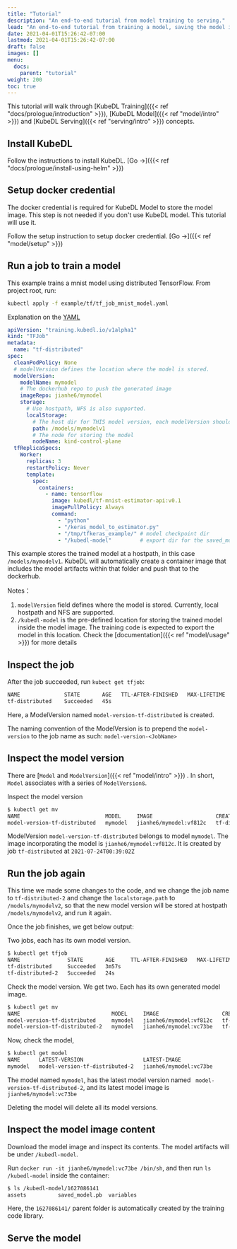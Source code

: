 ```yaml
---
title: "Tutorial"
description: "An end-to-end tutorial from model training to serving."
lead: "An end-to-end tutorial from training a model, saving the model image to the dockerhub, and serve the model."
date: 2021-04-01T15:26:42-07:00
lastmod: 2021-04-01T15:26:42-07:00
draft: false
images: []
menu:
  docs:
    parent: "tutorial"
weight: 200
toc: true
---
```

This tutorial will walk through [KubeDL Training]({{< ref "docs/prologue/introduction" >}}), [KubeDL Model]({{< ref "model/intro" >}}) and [KubeDL Serving]({{< ref "serving/intro" >}}) concepts.

## Install KubeDL

Follow the instructions to install KubeDL. [Go →]({{< ref "docs/prologue/install-using-helm" >}})

## Setup docker credential

The docker credential is required for KubeDL Model to store the model image.
This step is not needed if you don't use KubeDL model. This tutorial will use it.

Follow the setup instruction to setup docker credential. [Go →]({{< ref "model/setup" >}})

## Run a job to train a model

This example trains a mnist model using distributed TensorFlow. From project root, run:

```bash
kubectl apply -f example/tf/tf_job_mnist_model.yaml
```

Explanation on the [YAML](https://github.com/kubedl-io/kubedl/blob/master/example/tf/tf_job_mnist_model.yaml)

```yaml
apiVersion: "training.kubedl.io/v1alpha1"
kind: "TFJob"
metadata:
  name: "tf-distributed"
spec:
  cleanPodPolicy: None
  # modelVersion defines the location where the model is stored.
  modelVersion:
    modelName: mymodel
    # The dockerhub repo to push the generated image
    imageRepo: jianhe6/mymodel
    storage:
      # Use hostpath, NFS is also supported.
      localStorage:
        # The host dir for THIS model version, each modelVersion should have its own unique parent folder, in this case, 'mymodelv1'
        path: /models/mymodelv1
        # The node for storing the model
        nodeName: kind-control-plane
  tfReplicaSpecs:
    Worker:
      replicas: 3
      restartPolicy: Never
      template:
        spec:
          containers:
            - name: tensorflow
              image: kubedl/tf-mnist-estimator-api:v0.1
              imagePullPolicy: Always
              command:
                - "python"
                - "/keras_model_to_estimator.py"
                - "/tmp/tfkeras_example/" # model checkpoint dir
                - "/kubedl-model"         # export dir for the saved_model format
```

This example stores the trained model at a hostpath, in this case `/models/mymodelv1`. KubeDL will automatically
create a container image that includes the model artifacts within that folder and push that to the dockerhub.

Notes：
1. `modelVersion` field defines where the model is stored. Currently, local hostpath and NFS are supported.
2. `/kubedl-model` is the pre-defined location for storing the trained model inside the model image. The training code is expected to export the model in this location.
Check the [documentation]({{< ref "model/usage" >}}) for more details


## Inspect the job

After the job succeeded, run `kubect get tfjob`:

```bash
NAME              STATE       AGE   TTL-AFTER-FINISHED   MAX-LIFETIME   MODEL-VERSION
tf-distributed    Succeeded   45s                                       model-version-tf-distributed
```

Here, a ModelVersion named `model-version-tf-distributed` is created.

The naming convention of the ModelVersion is to prepend the `model-version` to the job name as such: `model-version-<JobName>`

## Inspect the model version

There are [`Model` and `ModelVersion`]({{< ref "model/intro" >}}) . In short, `Model` associates with a series of `ModelVersion`s.

Inspect the model version

```bash
$ kubectl get mv
NAME                           MODEL     IMAGE                    CREATED-BY       FINISH-TIME
model-version-tf-distributed   mymodel   jianhe6/mymodel:vf812c   tf-distributed   2021-07-24T00:39:02Z
```

ModelVersion `model-version-tf-distributed` belongs to model `mymodel`. The image incorporating the model is `jianhe6/mymodel:vf812c`.
It is created by job `tf-distributed` at `2021-07-24T00:39:02Z`


## Run the job again

This time we made some changes to the code, and we change the job name to `tf-distributed-2` and
change the `localstorage.path` to `/models/mymodelv2`, so that the new model version will be stored at hostpath `/models/mymodelv2`,
and run it again.

Once the job finishes, we get below output:

Two jobs, each has its own model version.
```bash
$ kubectl get tfjob
NAME               STATE       AGE     TTL-AFTER-FINISHED   MAX-LIFETIME   MODEL-VERSION
tf-distributed     Succeeded   3m57s                                       model-version-tf-distributed
tf-distributed-2   Succeeded   24s                                         model-version-tf-distributed-2
```

Check the model version. We get two. Each has its own generated model image.

```bash
$ kubectl get mv
NAME                             MODEL     IMAGE                    CREATED-BY         FINISH-TIME
model-version-tf-distributed     mymodel   jianhe6/mymodel:vf812c   tf-distributed     2021-07-24T00:39:02Z
model-version-tf-distributed-2   mymodel   jianhe6/mymodel:vc73be   tf-distributed-2   2021-07-24T00:42:28Z
```

Now, check the model,

```bash
$ kubectl get model
NAME      LATEST-VERSION                   LATEST-IMAGE
mymodel   model-version-tf-distributed-2   jianhe6/mymodel:vc73be
```
The model named `mymodel`, has the latest model version named ` model-version-tf-distributed-2`, and its latest model image is `jianhe6/mymodel:vc73be`

Deleting the model will  delete all its model versions.

## Inspect the model image content

Download the model image and inspect its contents. The model artifacts will be under `/kubedl-model`.

Run `docker run -it jianhe6/mymodel:vc73be /bin/sh`, and then run `ls /kubedl-model` inside the container:

```bash
$ ls /kubedl-model/1627086141
assets          saved_model.pb  variables
```
Here, the `1627086141/` parent folder is automatically created by the training code library.


## Serve the model
